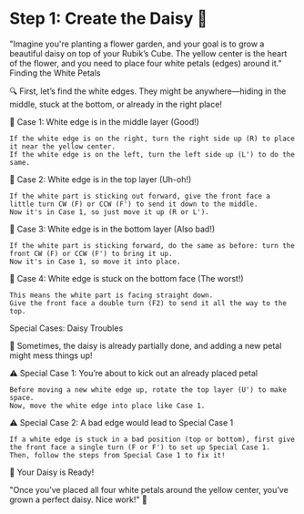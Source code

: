 # Step 1: Create the Daisy 🌼

"Imagine you're planting a flower garden, and your goal is to grow a beautiful daisy on top of your Rubik’s Cube. The yellow center is the heart of the flower, and you need to place four white petals (edges) around it."
Finding the White Petals

🔍 First, let’s find the white edges. They might be anywhere—hiding in the middle, stuck at the bottom, or already in the right place!

📌 Case 1: White edge is in the middle layer (Good!)

    If the white edge is on the right, turn the right side up (R) to place it near the yellow center.
    If the white edge is on the left, turn the left side up (L') to do the same.

📌 Case 2: White edge is in the top layer (Uh-oh!)

    If the white part is sticking out forward, give the front face a little turn CW (F) or CCW (F') to send it down to the middle.
    Now it's in Case 1, so just move it up (R or L').

📌 Case 3: White edge is in the bottom layer (Also bad!)

    If the white part is sticking forward, do the same as before: turn the front CW (F) or CCW (F') to bring it up.
    Now it's in Case 1, so move it into place.

📌 Case 4: White edge is stuck on the bottom face (The worst!)

    This means the white part is facing straight down.
    Give the front face a double turn (F2) to send it all the way to the top.

Special Cases: Daisy Troubles

🌼 Sometimes, the daisy is already partially done, and adding a new petal might mess things up!

⚠️ Special Case 1: You’re about to kick out an already placed petal

    Before moving a new white edge up, rotate the top layer (U') to make space.
    Now, move the white edge into place like Case 1.

⚠️ Special Case 2: A bad edge would lead to Special Case 1

    If a white edge is stuck in a bad position (top or bottom), first give the front face a single turn (F or F') to set up Special Case 1.
    Then, follow the steps from Special Case 1 to fix it!

🌟 Your Daisy is Ready!

"Once you’ve placed all four white petals around the yellow center, you’ve grown a perfect daisy. Nice work!" 🎉